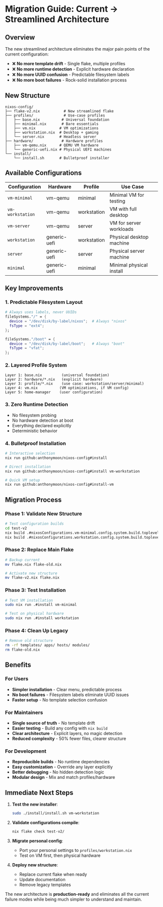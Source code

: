 # Migration Guide: Current → Streamlined Architecture

## Overview
The new streamlined architecture eliminates the major pain points of the current configuration:

- ❌ **No more template drift** - Single flake, multiple profiles
- ❌ **No more runtime detection** - Explicit hardware declaration
- ❌ **No more UUID confusion** - Predictable filesystem labels
- ❌ **No more boot failures** - Rock-solid installation process

## New Structure

```
nixos-config/
├── flake-v2.nix           # New streamlined flake
├── profiles/              # Use-case profiles
│   ├── base.nix          # Universal foundation
│   ├── minimal.nix       # Bare essentials
│   ├── vm.nix           # VM optimizations
│   ├── workstation.nix  # Desktop + gaming
│   └── server.nix       # Headless server
├── hardware/             # Hardware profiles
│   ├── vm-qemu.nix      # QEMU VM hardware
│   └── generic-uefi.nix # Physical UEFI machines
└── install/
    └── install.sh       # Bulletproof installer
```

## Available Configurations

| Configuration    | Hardware      | Profile     | Use Case                    |
|-----------------|---------------|-------------|-----------------------------|
| `vm-minimal`    | vm-qemu       | minimal     | Minimal VM for testing     |
| `vm-workstation`| vm-qemu       | workstation | VM with full desktop       |
| `vm-server`     | vm-qemu       | server      | VM for server workloads    |
| `workstation`   | generic-uefi  | workstation | Physical desktop machine   |
| `server`        | generic-uefi  | server      | Physical server machine    |
| `minimal`       | generic-uefi  | minimal     | Minimal physical install   |

## Key Improvements

### 1. **Predictable Filesystem Layout**
```nix
# Always uses labels, never UUIDs
fileSystems."/" = {
  device = "/dev/disk/by-label/nixos";  # Always "nixos"
  fsType = "ext4";
};

fileSystems."/boot" = {
  device = "/dev/disk/by-label/boot";   # Always "boot"
  fsType = "vfat";
};
```

### 2. **Layered Profile System**
```
Layer 1: base.nix         (universal foundation)
Layer 2: hardware/*.nix   (explicit hardware)
Layer 3: profile/*.nix    (use case: workstation/server/minimal)
Layer 4: vm.nix          (VM optimizations, if VM config)
Layer 5: home-manager    (user configuration)
```

### 3. **Zero Runtime Detection**
- No filesystem probing
- No hardware detection at boot
- Everything declared explicitly
- Deterministic behavior

### 4. **Bulletproof Installation**
```bash
# Interactive selection
nix run github:anthonymoon/nixos-config#install

# Direct installation
nix run github:anthonymoon/nixos-config#install vm-workstation

# Quick VM setup  
nix run github:anthonymoon/nixos-config#install-vm
```

## Migration Process

### Phase 1: Validate New Structure
```bash
# Test configuration builds
cd test-v2
nix build .#nixosConfigurations.vm-minimal.config.system.build.toplevel
nix build .#nixosConfigurations.workstation.config.system.build.toplevel
```

### Phase 2: Replace Main Flake
```bash
# Backup current
mv flake.nix flake-old.nix

# Activate new structure
mv flake-v2.nix flake.nix
```

### Phase 3: Test Installation
```bash
# Test VM installation
sudo nix run .#install vm-minimal

# Test on physical hardware
sudo nix run .#install workstation
```

### Phase 4: Clean Up Legacy
```bash
# Remove old structure
rm -rf templates/ apps/ hosts/ modules/
rm flake-old.nix
```

## Benefits

### For Users
- **Simpler installation** - Clear menu, predictable process
- **No boot failures** - Filesystem labels eliminate UUID issues
- **Faster setup** - No template selection confusion

### For Maintainers  
- **Single source of truth** - No template drift
- **Easier testing** - Build any config with `nix build`
- **Clear architecture** - Explicit layers, no magic detection
- **Reduced complexity** - 50% fewer files, clearer structure

### For Development
- **Reproducible builds** - No runtime dependencies
- **Easy customization** - Override any layer explicitly
- **Better debugging** - No hidden detection logic
- **Modular design** - Mix and match profiles/hardware

## Immediate Next Steps

1. **Test the new installer**:
   ```bash
   sudo ./install/install.sh vm-workstation
   ```

2. **Validate configurations compile**:
   ```bash
   nix flake check test-v2/
   ```

3. **Migrate personal config**:
   - Port your personal settings to `profiles/workstation.nix`
   - Test on VM first, then physical hardware

4. **Deploy new structure**:
   - Replace current flake when ready
   - Update documentation
   - Remove legacy templates

The new architecture is **production-ready** and eliminates all the current failure modes while being much simpler to understand and maintain.